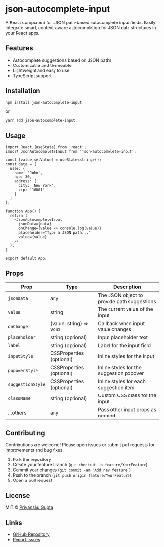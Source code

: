 # json-autocomplete-input

A React component for JSON path-based autocomplete input fields. Easily integrate smart, context-aware autocompletion for JSON data structures in your React apps.

## Features
- Autocomplete suggestions based on JSON paths
- Customizable and themeable
- Lightweight and easy to use
- TypeScript support

## Installation

```bash
npm install json-autocomplete-input
```

or

```bash
yarn add json-autocomplete-input
```

## Usage

```tsx
import React,{useState} from 'react';
import JsonAutocompleteInput from 'json-autocomplete-input';

const [value,setValue] = useState<string>();
const data = {
  user: {
    name: 'John',
    age: 30,
    address: {
      city: 'New York',
      zip: '10001'
    }
  }
};

function App() {
  return (
    <JsonAutocompleteInput
      jsonData={data}
      onChange={value => console.log(value)}
      placeholder="Type a JSON path..."
      value={value}
    />
  );
}

export default App;
```

## Props

| Prop              | Type                          | Description                                             |
|-------------------|-------------------------------|---------------------------------------------------------|
| `jsonData`        | any                           | The JSON object to provide path suggestions             |
| `value`           | string                        | The current value of the input                          |
| `onChange`        | (value: string) => void       | Callback when input value changes                       |
| `placeholder`     | string (optional)             | Input placeholder text                                  |
| `label`           | string (optional)             | Label for the input field                               |
| `inputStyle`      | CSSProperties (optional)      | Inline styles for the input                             |
| `popoverStyle`    | CSSProperties (optional)      | Inline styles for the suggestion popover                |
| `suggestionStyle` | CSSProperties (optional)      | Inline styles for each suggestion item                  |
| `className`       | string (optional)             | Custom CSS class for the input                          |
| ...others         | any                           | Pass other input props as needed                        |

## Contributing

Contributions are welcome! Please open issues or submit pull requests for improvements and bug fixes.

1. Fork the repository
2. Create your feature branch (`git checkout -b feature/YourFeature`)
3. Commit your changes (`git commit -am 'Add new feature'`)
4. Push to the branch (`git push origin feature/YourFeature`)
5. Open a pull request

## License

MIT © [Priyanshu Gupta](https://github.com/Priyanshu85)

## Links

- [GitHub Repository](https://github.com/Priyanshu85/json-auto-complete-input)
- [Report Issues](https://github.com/Priyanshu85/json-auto-complete-input/issues)
